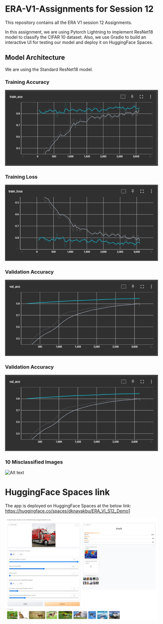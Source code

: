 # ERA-V1-Assignments for Session 12
This repository contains all the ERA V1 session 12 Assignments.

In this assignment, we are using Pytorch Lightning to implement ResNet18 model to classify the CIFAR 10 dataset.
Also, we use Gradio to build an interactive UI for testing our model and deploy it on HuggingFace Spaces.

## Model Architecture
We are using the Standard ResNet18 model.

### Training Accuracy
![Alt text](train_acc.jpg)

### Training Loss
![Alt text](train_loss.jpg)

### Validation Accuracy
![Alt text](val_acc.jpg)

### Validation Accuracy
![Alt text](val_acc.jpg)

### 10 Misclassified Images
![Alt text](Misclassified.png)

# HuggingFace Spaces link
The app is deployed on HuggingFace Spaces at the below link:
https://huggingface.co/spaces/dknayakbu/ERA_VI_S12_Demo1

![Alt text](Spaces_screenshot.jpg)

